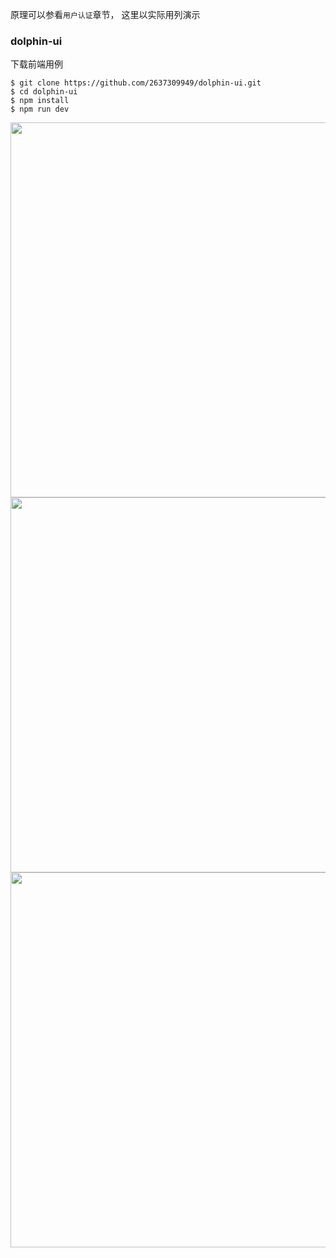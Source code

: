 原理可以参看`用户认证`章节， 这里以实际用列演示

### dolphin-ui

下载前端用例
```shell
$ git clone https://github.com/2637309949/dolphin-ui.git
$ cd dolphin-ui
$ npm install
$ npm run dev
```

<img align="center" width="600px" src="https://hub.fastgit.org/2637309949/dolphin/blob/master/assets/login.jpeg">
<img align="center" width="600px" src="https://hub.fastgit.org/2637309949/dolphin/blob/master/assets/affirm.jpeg">
<img align="center" width="600px" src="https://hub.fastgit.org/2637309949/dolphin/blob/master/assets/dolphin-ui.jpeg">



